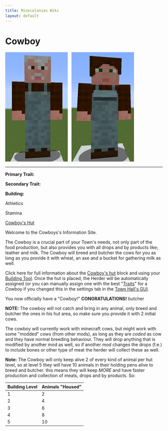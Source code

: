 ```yaml
---
title: Minecolonies Wiki
layout: default
---
```

# Cowboy

<div class="infobox box text-center">
<img src="../../assets/images/workers/cowboy_m.png" alt="Cowboy Male" />&nbsp;&nbsp;&nbsp;<img src="../../assets/images/workers/cowboy_f.png" alt="Cowboy Female" />
<hr />
  <div class="row section-text text-left">
    <div class="col">
      <p><strong>Primary Trait:</strong></p>
      <p><strong>Secondary Trait:</strong></p>
      <p><strong>Building:</strong></p>
    </div>
    <div class="col">
      <p class="traitp">Athletics</p>
      <p class="traits">Stamina</p>
      <p><a href="../buildings/cowboy">Cowboy's Hut</a></p>
    </div>
  </div>
</div>

Welcome to the Cowboys's Information Site.

The Cowboy is a crucial part of your Town's needs, not only part of the food production, but also provides you with all drops and by products like; leather and milk. The Cowboy will breed and butcher the cows for you as long as you provide it with wheat, an axe and a bucket for gathering milk as well.

Click here for full information about the [Cowboy's hut](../../source/buildings/cowboy) block and using your [Building Tool](../items/buildingtool). Once the hut is placed, the Herder will be automatically assigned (or you can manually assign one with the best  "[Traits](../systems/workerinfo)" for a Cowboy if you changed this in the settings tab in the [Town Hall's GUI](../../source/buildings/townhall).

You now officially have a "Cowboy!" **CONGRATULATIONS!** butcher

**NOTE:** The cowboy will not catch and bring in any animal, only breed and butcher the ones in his hut area, so make sure you provide it with 2 initial cows.

The cowboy will currently work with minecraft cows, but might work with some "modded" cows (from other mods), as long as they are *coded* as cow and they have normal breeding behaviour. They will drop anything that is modified by another mod as well, so if another mod changes the drops (f.e.) to include bones or other type of meat the herder will collect these as well.

**Note:** The Cowboy will only keep alive 2 of every kind of animal per hut level, so at level 5 they will have 10 animals in their holding pens alive to breed and butcher. this means they will keep *MORE* and have faster production and collection of meats, drops and by products. So:


| Building Level | Animals "Housed" |
| ----- | ----- |
| 1 | 2 |
| 2 | 4 |
| 3 | 6 |
| 4 | 8 |
| 5 | 10 |

<br>
